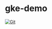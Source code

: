 # gke-demo

[![Git](https://app.soluble.cloud/api/v1/public/badges/bfdf2d9a-77d1-4f9b-8d4e-b38b36fdba1d.svg?orgId=451115019187)](https://app.soluble.cloud/repos/details/github.com/michaelneale/gke-demo?orgId=451115019187)  


